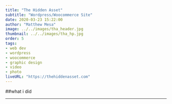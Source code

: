 ```yaml
---
title: "The Hidden Asset"
subtitle: "Wordpress/Woocommerce Site"
date: 2020-03-23 15:22:00
author: "Matthew Mesa"
image: ../../images/tha_header.jpg
thumbnail: ../../images/tha_hp.jpg
order: 5
tags:
- web dev
- wordpress
- woocommerce
- graphic design
- video
- photo
liveURL: "https://thehiddenasset.com"
---
```


##what i did

***
